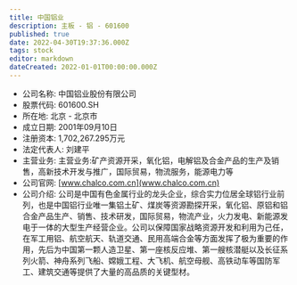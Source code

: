 ```yaml
---
title: 中国铝业
description: 主板 - 铝 - 601600
published: true
date: 2022-04-30T19:37:36.000Z
tags: stock
editor: markdown
dateCreated: 2022-01-01T00:00:00.000Z
---
```


- 公司名称: 中国铝业股份有限公司
- 股票代码: 601600.SH
- 所在地: 北京 - 北京市
- 成立日期: 2001年09月10日
- 注册资本: 1,702,267.295万元
- 法定代表人: 刘建平
- 主营业务: 主营业务:矿产资源开采，氧化铝，电解铝及合金产品的生产及销售，高新技术开发与推广，国际贸易，物流服务，能源电力等
- 公司官网: [www.chalco.com.cn](www.chalco.com.cn)
- 公司介绍: 公司是中国有色金属行业的龙头企业，综合实力位居全球铝行业前列，也是中国铝行业唯一集铝土矿、煤炭等资源勘探开采，氧化铝、原铝和铝合金产品生产、销售、技术研发，国际贸易，物流产业，火力发电、新能源发电于一体的大型生产经营企业。公司以保障国家战略资源开发和利用为己任，在军工用铝、航空航天、轨道交通、民用高端合金等方面发挥了极为重要的作用，先后为中国第一颗人造卫星、第一座核反应堆、第一艘核潜艇以及长征系列火箭、神舟系列飞船、嫦娥工程、大飞机、航空母舰、高铁动车等国防军工、建筑交通等提供了大量的高品质的关键型材。


